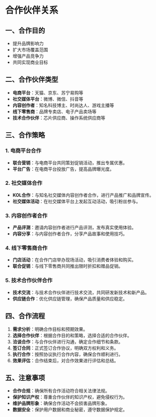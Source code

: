 # 合作伙伴关系

## 一、合作目的
- 提升品牌影响力
- 扩大市场覆盖范围
- 增强产品竞争力
- 共同实现商业目标

## 二、合作伙伴类型
- **电商平台**：天猫、京东、苏宁易购等
- **社交媒体平台**：微博、微信、抖音等
- **内容创作者**：知名科技博主、时尚达人、游戏主播等
- **线下零售商**：品牌专卖店、电子产品卖场等
- **技术合作伙伴**：芯片供应商、操作系统供应商等

## 三、合作策略
### 1. 电商平台合作
- **联合营销**：与电商平台共同策划促销活动，推出专属优惠。
- **平台广告**：在电商平台投放广告，提高品牌曝光度。

### 2. 社交媒体合作
- **KOL合作**：与知名社交媒体内容创作者合作，进行产品推广和品牌宣传。
- **社交媒体活动**：在社交媒体平台上发起互动活动，吸引粉丝参与。

### 3. 内容创作者合作
- **产品评测**：邀请内容创作者进行产品评测，发布真实使用体验。
- **内容分享**：与内容创作者合作，分享产品故事和使用技巧。

### 4. 线下零售商合作
- **门店活动**：在合作门店举办现场活动，吸引消费者体验和购买。
- **联合促销**：与线下零售商共同推出限时折扣和赠品促销。

### 5. 技术合作伙伴合作
- **技术交流**：与技术合作伙伴进行技术交流，共同研发新技术和新产品。
- **供应链合作**：优化供应链管理，确保产品质量和供应稳定。

## 四、合作流程
1. **需求分析**：明确合作目标和预期效果。
2. **选择合作伙伴**：根据合作目的和策略，选择合适的合作伙伴。
3. **洽谈合作**：与合作伙伴进行沟通，确定合作细节和条款。
4. **签订合同**：正式签订合作协议，明确双方权利和义务。
5. **执行合作**：按照协议执行合作内容，确保合作顺利进行。
6. **效果评估**：合作结束后，对合作效果进行评估和总结。

## 五、注意事项
- **合作合规**：确保所有合作活动符合相关法律法规。
- **保护知识产权**：尊重合作伙伴的知识产权，避免侵权行为。
- **维护品牌形象**：确保合作活动不会损害品牌形象。
- **数据安全**：保护用户数据和商业秘密，遵守数据保护规定。